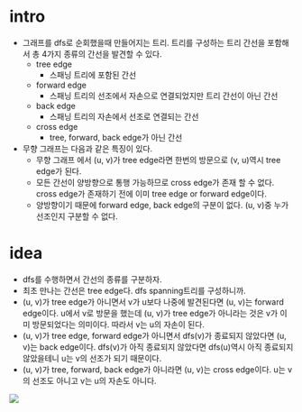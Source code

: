 # intro

  - 그래프를 dfs로 순회했을때 만들어지는 트리. 트리를 구성하는 트리 간선을 포함해서
    총 4가지 종류의 간선을 발견할 수 있다.
    - tree edge
      - 스패닝 트리에 포함된 간선
    - forward edge
      - 스패닝 트리의 선조에서 자손으로 연결되었지만 트리 간선이 아닌 간선
    - back edge
      - 스패닝 트리의 자손에서 선조로 연결되는 간선
    - cross edge
      - tree, forward, back edge가 아닌 간선
  - 무향 그래프는 다음과 같은 특징이 있다.
    - 무향 그래프 에서 (u, v)가 tree edge라면 한번의 방문으로 (v, u)역시 tree edge가 된다.
    - 모든 간선이 양방향으로 통행 가능하므로 cross edge가 존재 할 수 없다. cross edge가 존재하기
      전에 이미 tree edge or forward edge이다.
    - 양방향이기 때문에 forward edge, back edge의 구분이 없다. (u, v)중 누가 선조인지
      구분할 수 없다.

# idea

  - dfs를 수행하면서 간선의 종류를 구분하자.
  - 최초 만나는 간선은 tree edge다. dfs spanning트리를 구성하니까.
  - (u, v)가 tree edge가 아니면서 v가 u보다 나중에 발견된다면 (u, v)는 forward edge이다.
    u에서 v로 방문을 했는데 (u, v)가 tree edge가 아니라는 것은 v가 이미 방문되었다는 의미이다.
    따라서 v는 u의 자손이 된다.
  - (u, v)가 tree edge, forward edge가 아니면서 dfs(v)가 종료되지 않았다면 (u, v)는
    back edge이다. dfs(v)가 아직 종료되지 않았다면 dfs(u)역시 아직 종료되지 않았을테니
    u는 v의 선조가 되기 때문이다. 
  - (u, v)가 tree, forward, back edge가 아니라면 (u, v)는 cross edge이다.
    u는 v의 선조도 아니고 v는 u의 자손도 아니다.

  ![](https://upload.wikimedia.org/wikipedia/commons/5/57/Tree_edges.svg)